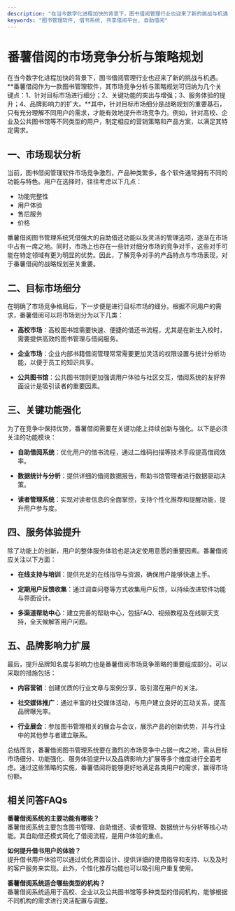 ```yaml
---
description: "在当今数字化进程加快的背景下，图书借阅管理行业也迎来了新的挑战与机遇。**番薯借阅作为一款图书管理软件，其市场竞争分析与策略规划可归纳为几个关键点：1、针对目标市场进行细分；2、关键功能的突出与增强；3、服务体验的提升；4、品牌影响力的扩大。**其中，针对目标市场细分是战略规划的重要基石，只有充分理解不同用户的需求，才能有效地提升市场竞争力。例如，针对高校、企业及公共图书馆等不同类型的用户，制定相应的营销策略和产品方案，以满足其特定需求。"
keywords: "图书管理软件, 借书系统, 共享借阅平台, 自助借阅"
---
```

# 番薯借阅的市场竞争分析与策略规划

在当今数字化进程加快的背景下，图书借阅管理行业也迎来了新的挑战与机遇。**番薯借阅作为一款图书管理软件，其市场竞争分析与策略规划可归纳为几个关键点：1、针对目标市场进行细分；2、关键功能的突出与增强；3、服务体验的提升；4、品牌影响力的扩大。**其中，针对目标市场细分是战略规划的重要基石，只有充分理解不同用户的需求，才能有效地提升市场竞争力。例如，针对高校、企业及公共图书馆等不同类型的用户，制定相应的营销策略和产品方案，以满足其特定需求。

## 一、市场现状分析

当前，图书借阅管理软件市场竞争激烈，产品种类繁多，各个软件通常拥有不同的功能与特色。用户在选择时，往往考虑以下几点：

- 功能完整性
- 用户体验
- 售后服务
- 价格

番薯借阅图书管理系统凭借强大的自助借还功能以及灵活的管理选项，逐渐在市场中占有一席之地。同时，市场上也存在一些针对细分市场的竞争对手，这些对手可能在特定领域有更为明显的优势。因此，了解竞争对手的产品特点与市场表现，对于番薯借阅的战略规划至关重要。

## 二、目标市场细分

在明确了市场竞争格局后，下一步便是进行目标市场的细分。根据不同用户的需求，番薯借阅可以将市场划分为以下几类：

- **高校市场**：高校图书馆需要快速、便捷的借还书流程，尤其是在新生入校时，需要提供高效的图书管理与借阅服务。
  
- **企业市场**：企业内部书籍借阅管理常常需要更加灵活的权限设置与统计分析功能，以便于员工的知识共享。
  
- **公共图书馆**：公共图书馆则更加强调用户体验与社区交互，借阅系统的友好界面设计是吸引读者的重要因素。

## 三、关键功能强化

为了在竞争中保持优势，番薯借阅需要在关键功能上持续创新与强化。以下是必须关注的功能模块：

- **自助借阅系统**：优化用户的借书流程，通过二维码扫描等技术手段提高借阅效率。
  
- **数据统计与分析**：提供详细的借阅数据报告，帮助书馆管理者进行数据驱动决策。
  
- **读者管理系统**：实现对读者信息的全面掌控，支持个性化推荐和提醒功能，提升用户参与度。

## 四、服务体验提升

除了功能上的创新，用户的整体服务体验也是决定使用意愿的重要因素。番薯借阅应关注以下方面：

- **在线支持与培训**：提供充足的在线指导与资源，确保用户能够快速上手。
  
- **定期用户反馈收集**：通过调查问卷等方式收集用户反馈，以持续改进软件功能与界面设计。
  
- **多渠道帮助中心**：建立完善的帮助中心，包括FAQ、视频教程及在线聊天支持，全天候解答用户问题。

## 五、品牌影响力扩展

最后，提升品牌知名度与影响力也是番薯借阅市场竞争策略的重要组成部分。可以采取的措施包括：

- **内容营销**：创建优质的行业文章与案例分享，吸引潜在用户的关注。
  
- **社交媒体推广**：通过丰富的社交媒体活动，与用户建立良好的互动关系，提高品牌曝光率。
  
- **行业展会**：参加图书管理相关的展会与会议，展示产品的创新优势，并与行业中的其他参与者建立联系。

总结而言，番薯借阅图书管理系统要在激烈的市场竞争中占据一席之地，需从目标市场细分、功能强化、服务体验提升以及品牌影响力扩展等多个维度进行全面考虑。通过这些策略的实施，番薯借阅将能够更好地满足各类用户的需求，赢得市场份额。

## 相关问答FAQs

**番薯借阅系统的主要功能有哪些？**  
番薯借阅系统主要包含图书管理、自助借还、读者管理、数据统计与分析等核心功能。其自助借还模式简化了借阅流程，是用户体验的重点。

**如何提升借书用户的体验？**  
提升借书用户体验可以通过优化界面设计、提供详细的使用指导和支持、以及及时的客户服务来实现。此外，个性化推荐功能也可以吸引用户重复使用。

**番薯借阅系统适合哪些类型的机构？**  
番薯借阅系统适用于高校、企业以及公共图书馆等多种类型的借阅机构，能够根据不同机构的需求进行灵活配置与调整。

